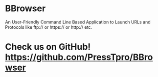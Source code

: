 # BBrowser
An User-Friendly Command Line Based Application to Launch URLs and Protocols like ftp:// or https:// or http:// etc.
# Check us on GitHub! https://github.com/PressTpro/BBrowser
